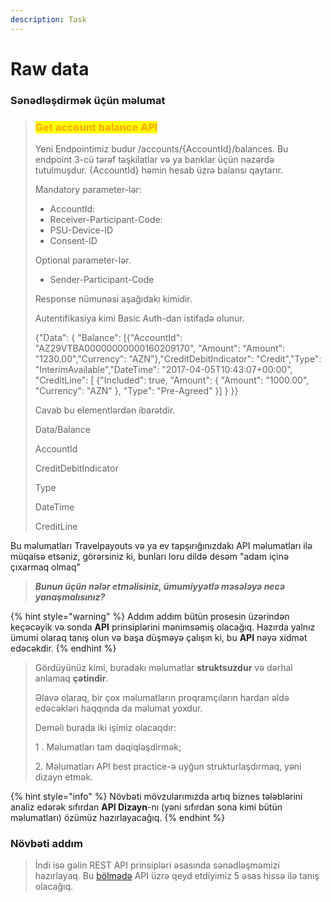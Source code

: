 ```yaml
---
description: Task
---
```


# Raw data

### Sənədləşdirmək üçün məlumat

> ### <mark style="color:orange;">Get account balance API</mark>
>
> Yeni Endpointimiz budur   /accounts/{AccountId}/balances. Bu endpoint 3-cü tərəf təşkilatlar və ya banklar üçün nəzərdə tutulmuşdur. {AccountId} həmin hesab üzrə balansı qaytarır.
>
> Mandatory parameter-lər:
>
> * AccountId:&#x20;
> * Receiver-Participant-Code:&#x20;
> * PSU-Device-ID
> * Consent-ID
>
> Optional parameter-lər.
>
> * Sender-Participant-Code
>
> Response nümunəsi aşağıdakı kimidir.
>
> Autentifikasiya kimi Basic Auth-dan istifadə olunur.
>
> {"Data": {    "Balance": \[{"AccountId": "AZ29VTBA00000000000160209170", "Amount": "Amount": "1230.00","Currency": "AZN"},"CreditDebitIndicator": "Credit","Type": "InterimAvailable","DateTime": "2017-04-05T10:43:07+00:00", "CreditLine": \[ {"Included": true, "Amount": {   "Amount": "1000.00",   "Currency": "AZN" }, "Type": "Pre-Agreed"  }] } \}}
>
> Cavab bu elementlərdən ibarətdir.
>
> Data/Balance&#x20;
>
> AccountId
>
> CreditDebitIndicator
>
> Type
>
> DateTime
>
> CreditLine
>
>

Bu məlumatları Travelpayouts və ya ev tapşırığınızdakı API məlumatları ilə müqaisə etsəniz, görərsiniz ki, bunları loru dildə desəm "adam içinə çıxarmaq olmaq"

> _**Bunun üçün nələr etməlisiniz, ümumiyyətlə məsələyə necə yanaşmalısınız?**_&#x20;

{% hint style="warning" %}
Addım addım bütün prosesin üzərindən keçəcəyik və sonda **API** prinsiplərini mənimsəmiş olacağıq. Hazırda yalnız ümumi olaraq tanış olun və başa düşməyə çalışın ki, bu **API** nəyə xidmət edəcəkdir.
{% endhint %}

> Gördüyünüz kimi, buradakı məlumatlar **struktsuzdur** və dərhal anlamaq **çətindir**.&#x20;
>
> Əlavə olaraq, bir çox məlumatların proqramçıların hardan əldə edəcəkləri haqqında da məlumat yoxdur.
>
> Deməli burada iki işimiz olacaqdır:
>
> 1 . Məlumatları tam dəqiqləşdirmək;
>
> 2\. Məlumatları API best practice-ə uyğun strukturlaşdırmaq, yəni dizayn etmək.&#x20;

{% hint style="info" %}
Növbəti mövzularımızda artıq biznes tələblərini analiz edərək sıfırdan **API Dizayn**-nı (yəni sıfırdan sona kimi bütün məlumatları) özümüz hazırlayacağıq.&#x20;
{% endhint %}

### Növbəti addım

> İndi isə gəlin REST API prinsipləri əsasında sənədləşməmizi hazırlayaq. Bu [bölmədə](api-reference-tutorial/api-reference-tutorial-overview.md) API üzrə qeyd etdiyimiz 5 əsas hissə ilə tanış olacağıq.&#x20;

